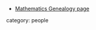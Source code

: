

* [Mathematics Genealogy page](http://genealogy.math.ndsu.nodak.edu/id.php?id=4264)

category: people

